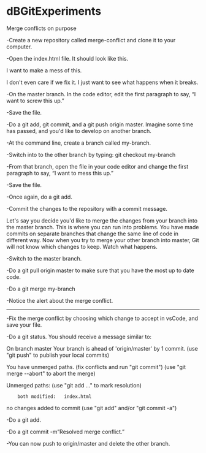 # dBGitExperiments
Merge conflicts on purpose

-Create a new repository called merge-conflict and clone it to your computer.

-Open the index.html file. It should look like this.

<!DOCTYPE html>
<html lang="en">
<head>
    <meta charset="UTF-8">
    <meta name="viewport" content="width=device-width, initial-scale=1.0">
    <meta http-equiv="X-UA-Compatible" content="ie=edge">
    <title>Document</title>
</head>
<body>
    <div>
        <p>I want to make a mess of this.</p>
        <p>I don't even care if we fix it. I just want to see what happens 	when it breaks.</p>
    </div>
</body>
</html>

-On the master branch. In the code editor, edit the first paragraph to say, “I want to screw this up.”

-Save the file.

-Do a git add, git commit, and a git push origin master.
Imagine some time has passed, and you'd like to develop on another branch.

-At the command line, create a branch called my-branch.

-Switch into to the other branch by typing:
	git checkout my-branch

-From that branch, open the file in your code editor and change the first paragraph to say,
“I want to mess this up.” 

-Save the file.

-Once again, do a git add.

-Commit the changes to the repository with a commit message.

Let's say you decide you'd like to merge the changes from your branch into the master branch. This is where you can run into problems. You have made commits on separate branches that change the same line of code in different way. Now when you try to merge your other branch into master, Git will not know which changes to keep. Watch what happens.

-Switch to the master branch.

-Do a git pull origin master to make sure that you have the most up to date code.

-Do a git merge my-branch

-Notice the alert about the merge conflict.
****

-Fix the merge conflict by choosing which change to accept in vsCode, and save your file.

-Do a git status. You should receive a message similar to:
	
On branch master
Your branch is ahead of 'origin/master' by 1 commit.
  (use "git push" to publish your local commits)

You have unmerged paths.
  (fix conflicts and run "git commit")
  (use "git merge --abort" to abort the merge)

Unmerged paths:
  (use "git add <file>..." to mark resolution)

        both modified:   index.html

no changes added to commit (use "git add" and/or "git commit -a")

-Do a git add.

-Do a git commit -m”Resolved merge conflict.”

-You can now push to origin/master and delete the other branch.
